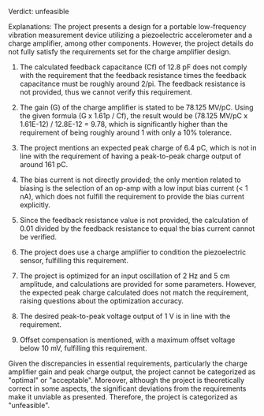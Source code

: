 Verdict: unfeasible

Explanations: 
The project presents a design for a portable low-frequency vibration measurement device utilizing a piezoelectric accelerometer and a charge amplifier, among other components. However, the project details do not fully satisfy the requirements set for the charge amplifier design.

1. The calculated feedback capacitance (Cf) of 12.8 pF does not comply with the requirement that the feedback resistance times the feedback capacitance must be roughly around 2/pi. The feedback resistance is not provided, thus we cannot verify this requirement.

2. The gain (G) of the charge amplifier is stated to be 78.125 MV/pC. Using the given formula (G x 1.61p / Cf), the result would be (78.125 MV/pC x 1.61E-12) / 12.8E-12 = 9.78, which is significantly higher than the requirement of being roughly around 1 with only a 10% tolerance.

3. The project mentions an expected peak charge of 6.4 pC, which is not in line with the requirement of having a peak-to-peak charge output of around 161 pC.

4. The bias current is not directly provided; the only mention related to biasing is the selection of an op-amp with a low input bias current (< 1 nA), which does not fulfill the requirement to provide the bias current explicitly.

5. Since the feedback resistance value is not provided, the calculation of 0.01 divided by the feedback resistance to equal the bias current cannot be verified.

6. The project does use a charge amplifier to condition the piezoelectric sensor, fulfilling this requirement.

7. The project is optimized for an input oscillation of 2 Hz and 5 cm amplitude, and calculations are provided for some parameters. However, the expected peak charge calculated does not match the requirement, raising questions about the optimization accuracy.

8. The desired peak-to-peak voltage output of 1 V is in line with the requirement.

9. Offset compensation is mentioned, with a maximum offset voltage below 10 mV, fulfilling this requirement.

Given the discrepancies in essential requirements, particularly the charge amplifier gain and peak charge output, the project cannot be categorized as "optimal" or "acceptable". Moreover, although the project is theoretically correct in some aspects, the significant deviations from the requirements make it unviable as presented. Therefore, the project is categorized as "unfeasible".